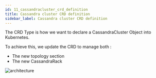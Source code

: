 ```yaml
---
id: 11_cassandracluster_crd_definition
title: Cassandra cluster CRD definition
sidebar_label: Cassandra cluster CRD definition
---
```


The CRD Type is how we want to declare a CassandraCluster Object into Kubernetes.

To achieve this, we update the CRD to manage both :

- The new topology section
- The new CassandraRack

![architecture](http://www.plantuml.com/plantuml/proxy?src=https://raw.github.com/Orange-OpenSource/casskop/master/documentation/uml/crd.puml)